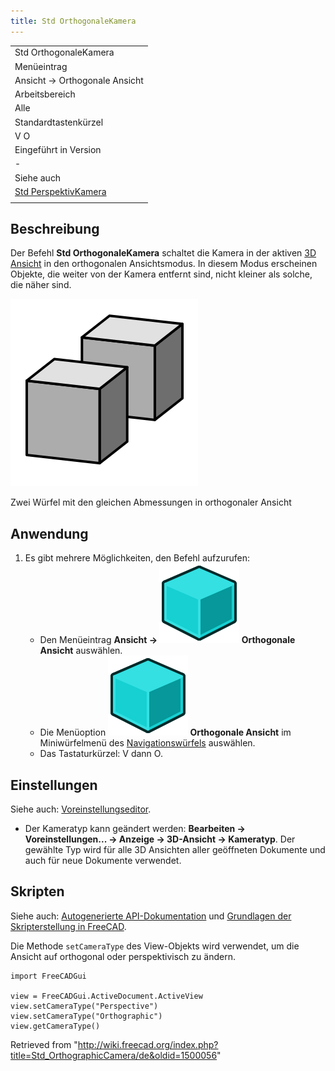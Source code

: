 ```yaml
---
title: Std OrthogonaleKamera
---
```


|                                                                              |
| ---------------------------------------------------------------------------- |
| Std OrthogonaleKamera                                                        |
| Menüeintrag                                                                  |
| Ansicht → Orthogonale Ansicht                                                |
| Arbeitsbereich                                                               |
| Alle                                                                         |
| Standardtastenkürzel                                                         |
| V O                                                                          |
| Eingeführt in Version                                                        |
| -                                                                            |
| Siehe auch                                                                   |
| [Std PerspektivKamera](/Std_PerspectiveCamera/de "Std PerspectiveCamera/de") |
|                                                                              |

## Beschreibung

Der Befehl **Std OrthogonaleKamera** schaltet die Kamera in der aktiven [3D Ansicht](/3D_view/de "3D view/de") in den orthogonalen Ansichtsmodus. In diesem Modus erscheinen Objekte, die weiter von der Kamera entfernt sind, nicht kleiner als solche, die näher sind.

![](/src/assets/images/Std_OrthographicCamera_example.svg)

Zwei Würfel mit den gleichen Abmessungen in orthogonaler Ansicht

## Anwendung

1. Es gibt mehrere Möglichkeiten, den Befehl aufzurufen:
   - Den Menüeintrag **Ansicht → ![](/src/assets/images/Std_OrthographicCamera.svg) Orthogonale Ansicht** auswählen.
   - Die Menüoption **![](/src/assets/images/Std_OrthographicCamera.svg) Orthogonale Ansicht** im Miniwürfelmenü des [Navigationswürfels](/Navigation_Cube/de "Navigation Cube/de") auswählen.
   - Das Tastaturkürzel: V dann O.

## Einstellungen

Siehe auch: [Voreinstellungseditor](/Preferences_Editor/de "Preferences Editor/de").

- Der Kameratyp kann geändert werden: **Bearbeiten → Voreinstellungen... → Anzeige → 3D-Ansicht → Kameratyp**. Der gewählte Typ wird für alle 3D Ansichten aller geöffneten Dokumente und auch für neue Dokumente verwendet.

## Skripten

Siehe auch: [Autogenerierte API-Dokumentation](https://freecad.github.io/SourceDoc/) und [Grundlagen der Skripterstellung in FreeCAD](/FreeCAD_Scripting_Basics/de "FreeCAD Scripting Basics/de").

Die Methode `setCameraType` des View-Objekts wird verwendet, um die Ansicht auf orthogonal oder perspektivisch zu ändern.

```
import FreeCADGui

view = FreeCADGui.ActiveDocument.ActiveView
view.setCameraType("Perspective")
view.setCameraType("Orthographic")
view.getCameraType()

```

Retrieved from "<http://wiki.freecad.org/index.php?title=Std_OrthographicCamera/de&oldid=1500056>"
